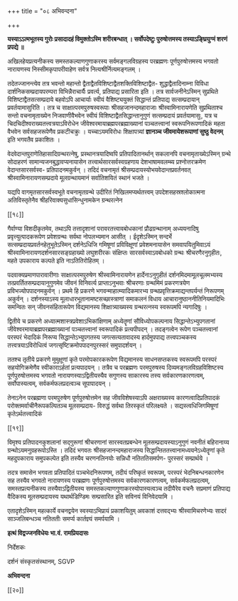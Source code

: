 +++
title = "०८ अभिवन्दना"

+++

**यस्याऽऽत्मभूतस्य गुरोः प्रसादादहं विमुक्तोऽस्मि शरीरबन्धात् । सर्वोपदेष्टुः पुरुषोत्तमस्य तस्याऽङ्घ्रियुग्मं शरणं प्रपद्ये ॥** 

अखिलहेयप्रत्यनीकस्य समस्तकल्याणगुणाकरस्य सर्वमङ्गलविग्रहस्य परब्रह्मणः पूर्णपुरुषोत्तमस्य भगवतो नारायणस्य निस्सीमकृपापरीवाहेण सर्वत्र नित्यश्रीर्नित्यमङ्गलम् ।

तदेतज्जानन्त्येव तत्र भवन्तो महान्तो द्वैताद्वैतविशिष्टाद्वैतशक्तिविशिष्टाद्वैत- शुद्धाद्वैतादिनाम्ना विविधा दार्शनिकसम्प्रदायपरम्परा विभिन्नैराचार्यैः प्रवर्त्य, प्रतिपाद्य प्रसारिता इति । तत्र सार्वजनीनेऽस्मिन् सुप्रथिते विशिष्टाद्वैतसत्सम्प्रदाये बहवोऽपि आचार्याः स्वीयं वैशिष्ट्ययुक्तं सिद्धान्तं प्रतिपाद्य सत्सम्प्रदायान् प्रवर्तयामासुरिति । तत्र च साक्षात्परमपुरुषस्वरूपाः श्रीसहजानन्दमहाराजाः श्रीस्वामिनारायणेति सुप्रथिताश्च सन्तो वचनामृताख्येन निजवाणीवैभवेन स्वीयं विशिष्टाद्वैतसिद्धान्तानुगुणं सत्सम्प्रदायं प्रवर्तयामासुः, यत्र च चिदचिदीश्वराख्यतत्त्वत्रयाऽविरोधेन जीवेश्वरमायाब्रह्मपरब्रह्माख्यानां पञ्चतत्त्वानां स्वरूपनिरूपणादिकं महता वैभवेन सर्वसहजरूपेणैव प्रकटीचक्रुः । यच्चाऽयमविरोधः शिक्षापत्र्यां **ज्ञानञ्च जीवमायेशरूपाणां सुष्ठु वेदनम्** इति भगवतैव प्रकाशितः ।

वेदवेदान्तपुराणेतिहासादिग्रन्थरत्नेषु, प्रस्थानत्रयादिष्वपि प्रतिपादितानर्थान् सकलानपि वचनामृताख्येऽस्मिन् ग्रन्थे सोदाहरणं सामान्यजनबुद्धावप्यनायासेन तत्त्वार्थसारसर्वस्वग्रहणाय देशभाषामवलम्ब्य प्रश्नोत्तरक्रमेण वेदान्तसारसर्वस्व- प्रतिपादनमकुर्वन् । तदिदं वचनामृतं श्रीसम्प्रदायस्योभयवेदान्तप्रवर्तनवत् श्रीस्वामिनारायणसम्प्रदाये मूलग्रन्थायमानं सर्वातिशयितं स्थानं भजते ।

यद्यपि वागमृतसारसर्वस्वभूते वचनामृतग्रन्थे उदीरितं निखिलमप्यर्थतत्त्वम् उपदेशसहस्रश्लोकात्मना अतिविस्तृतेनैव श्रीहरिवाक्यसुधासिन्धुनामकेन ग्रन्थरत्नेन

[[१८]]

गैर्वाण्या विशदीकृतमेव, तथाऽपि तत्तादृशानां परावरतत्त्वावबोधकानां प्रौढग्रन्थानाम् अध्ययनादिषु प्रवृत्त्युत्पादकरूपेण प्रवेशग्रन्थः सर्वथा नोपलभ्यमान आसीत् । ईदृशेऽस्मिन् सन्दर्भे सत्सम्प्रदायप्रवर्तनहेतुभूतेऽस्मिन् दर्शनेऽधिजि गमिषूणां प्रविविक्षूणां प्रवेशमनायासेन समवापयितुमिवाऽयं श्रीस्वामिनारायणदर्शनसारसङ्ग्रहाख्यो लघुशरीरकः संक्षिप्तः सारसर्वस्वाऽवबोधको ग्रन्थः श्रीचरणैरनुगृहीतः, महते उपकाराय कल्पते इति नाऽतितिरोहितम् ।

पदवाक्यप्रमाणपारावारीणाः साक्षात्परमपुरुषेण श्रीस्वामिनारायणेन हार्देनाऽनुगृहीतं दर्शनमिदमामूलचूलमभ्यस्य तत्प्रवर्तितसम्प्रदायानुगुणमेव जीवनं विनिवर्त्य प्राप्ताऽनुभवाः श्रीचरणाः ग्रन्थमिमं प्रकरणत्रयेण प्रविभज्योपपादनमकुर्वन् । प्रथमे हि प्रकरणे भगवन्माहात्म्यादिकमारभ्य ग्रन्थप्रवृत्तिक्रमाद्यन्तपर्यन्तं निरूपणम् अकुर्वन् । दर्शनस्याऽस्य मूलाधारभूतानामष्टसच्छास्त्राणां समाकलनं विधाय आचारानुष्ठाननीतिनियमादिभिः समन्वितः सन् जीवनसंहितारूपेण विद्यमानस्य शिक्षात्र्याख्यस्य ग्रन्थरत्नस्य स्वरूपमपि न्यगादिषुः ।

द्वितीये च प्रकरणे अध्यात्मशास्त्रप्रवेशाऽभिकांक्षिणाम् अध्येतॄणां सौविध्योपकल्पनाय सिद्धान्तेऽभ्युपगतानां जीवेश्वरमायाब्रह्मपरब्रह्माख्यानां पञ्चतत्त्वानां स्वरूपादिकं प्रत्यपीपदन् । तदङ्गत्वेन रूपेण पञ्चतत्त्वानां परस्परं भेदादिकं निरूप्य सिद्धान्तेऽभ्युपगतस्य जगत्सत्यतावादस्य हार्दमुपपाद्य तत्त्वपञ्चकस्य तत्त्वत्रयाऽविरोधित्वं जगत्सृष्टिक्रमोपपादनपुरस्सरं समुपादर्शयन् ।

ततश्च तृतीये प्रकरणे मुमुक्षूणां कृते परमोपकारकरूपेण विद्यमानस्य साधनसप्तकस्य स्वरूपमपि परस्परं सहयोगिक्रमेणैव स्वीकाराऽर्हतां प्रत्यपादयन् । तत्रैव च परब्रह्मणः परमपुरुषस्य दिव्यमङ्गलविग्रहविशिष्टस्य पूर्णपुरुषोत्तमस्य भगवतो नारायणस्याऽद्वितीयस्यैव सगुणस्य साकारस्य तस्य सर्वकारणकारणत्वम्, सर्वोपास्यत्वम्, सर्वकर्मफलप्रदत्वञ्च सूपापादयन् ।

तेनाऽनेन परब्रह्मणा परमपुरुषेण पूर्णपुरुषोत्तमेन सह जीवविशेषस्याऽपि अक्षराख्यस्य कारणत्वादिप्रतिपादकं परोक्तमर्वाचीनैरूपकल्पितञ्च मूलसम्प्रदाय- विरुद्धं सर्वथा तिरस्कृतं परिलक्ष्यते । सद्यस्त्वधिजिगमिषूणां कृतेऽर्थतत्त्वादिकं

[[१९]]

विमृश्य प्रतिपादनकुशलानां सद्गुरूणां श्रीचरणानां सारस्वतप्रबन्धेन मूलसम्प्रदायस्याऽनुगुणं नवनीतं बहिरानाय्य ग्रन्थोऽयमनुग्रहरूपोऽस्ति । तदिदं भगवतः श्रीसहजानन्दमहाराजस्य सिद्धान्तिततत्त्वानामध्ययनेऽध्येतॄणां कृते महदुपकाराय समुपकल्पेत इति तस्यैव चरणनलिनयोः सन्निधौ नतिततिसमर्पण- पुरस्सरं सम्प्रार्थये ।

तदत्र समासेन भगवता प्रतिपादितं पञ्चभेदनिरूपणम्, तदीयं परिष्कृतं स्वरूपम्, परस्परं भेदनिबन्धनकारणेन सह तस्यैव भगवतो नारायणस्य परब्रह्मणः पूर्णपुरुषोत्तमस्य सर्वकारणकारणत्वम्, सर्वकर्मफलप्रदत्वम्, समस्तप्रत्यनीकस्य तस्यैवाऽद्वितीयस्य समस्तकल्याणगुणाकरस्योपास्यत्वञ्च तदीयैरेव वचनैः सप्रमाणं प्रतिपाद्य वैदिकस्य मूलसम्प्रदायस्य यथार्थडिण्डिमः सम्प्रसारित इति सविनयं विनिवेदयामि ।

एतादृशेऽस्मिन् महत्कार्ये वचनद्वयेन स्वस्याऽभिप्रायं प्रकाशयितुम् अवकाशं दत्तवद्भ्यः श्रीस्वामिचरणेभ्यः सादरं साञ्जलिबन्धञ्च नतिततीः समर्प्य कार्तज्ञ्यं समर्पयामि ।

**इत्थं विद्वज्जनविधेयः भा.वं. रामप्रियदासः** 

निर्देशकः

दर्शनं संस्कृतसंस्थानम्, SGVP

**अभिवन्दना** 

[[२०]]
